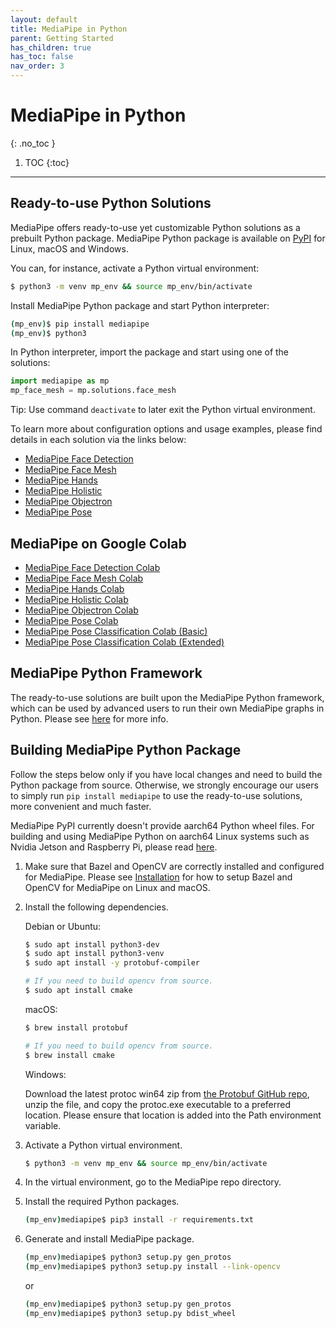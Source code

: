 ```yaml
---
layout: default
title: MediaPipe in Python
parent: Getting Started
has_children: true
has_toc: false
nav_order: 3
---
```


# MediaPipe in Python
{: .no_toc }

1. TOC
{:toc}
---

## Ready-to-use Python Solutions

MediaPipe offers ready-to-use yet customizable Python solutions as a prebuilt
Python package. MediaPipe Python package is available on
[PyPI](https://pypi.org/project/mediapipe/) for Linux, macOS and Windows.

You can, for instance, activate a Python virtual environment:

```bash
$ python3 -m venv mp_env && source mp_env/bin/activate
```

Install MediaPipe Python package and start Python interpreter:

```bash
(mp_env)$ pip install mediapipe
(mp_env)$ python3
```

In Python interpreter, import the package and start using one of the solutions:

```python
import mediapipe as mp
mp_face_mesh = mp.solutions.face_mesh
```

Tip: Use command `deactivate` to later exit the Python virtual environment.

To learn more about configuration options and usage examples, please find
details in each solution via the links below:

*   [MediaPipe Face Detection](../solutions/face_detection#python-solution-api)
*   [MediaPipe Face Mesh](../solutions/face_mesh#python-solution-api)
*   [MediaPipe Hands](../solutions/hands#python-solution-api)
*   [MediaPipe Holistic](../solutions/holistic#python-solution-api)
*   [MediaPipe Objectron](../solutions/objectron#python-solution-api)
*   [MediaPipe Pose](../solutions/pose#python-solution-api)

## MediaPipe on Google Colab

*   [MediaPipe Face Detection Colab](https://mediapipe.page.link/face_detection_py_colab)
*   [MediaPipe Face Mesh Colab](https://mediapipe.page.link/face_mesh_py_colab)
*   [MediaPipe Hands Colab](https://mediapipe.page.link/hands_py_colab)
*   [MediaPipe Holistic Colab](https://mediapipe.page.link/holistic_py_colab)
*   [MediaPipe Objectron Colab](https://mediapipe.page.link/objectron_py_colab)
*   [MediaPipe Pose Colab](https://mediapipe.page.link/pose_py_colab)
*   [MediaPipe Pose Classification Colab (Basic)](https://mediapipe.page.link/pose_classification_basic)
*   [MediaPipe Pose Classification Colab (Extended)](https://mediapipe.page.link/pose_classification_extended)

## MediaPipe Python Framework

The ready-to-use solutions are built upon the MediaPipe Python framework, which
can be used by advanced users to run their own MediaPipe graphs in Python.
Please see [here](./python_framework.md) for more info.

## Building MediaPipe Python Package

Follow the steps below only if you have local changes and need to build the
Python package from source. Otherwise, we strongly encourage our users to simply
run `pip install mediapipe` to use the ready-to-use solutions, more convenient
and much faster.

MediaPipe PyPI currently doesn't provide aarch64 Python wheel
files. For building and using MediaPipe Python on aarch64 Linux systems such as
Nvidia Jetson and Raspberry Pi, please read
[here](https://github.com/jiuqiant/mediapipe-python-aarch64).

1.  Make sure that Bazel and OpenCV are correctly installed and configured for
    MediaPipe. Please see [Installation](./install.md) for how to setup Bazel
    and OpenCV for MediaPipe on Linux and macOS.

2.  Install the following dependencies.

    Debian or Ubuntu:

    ```bash
    $ sudo apt install python3-dev
    $ sudo apt install python3-venv
    $ sudo apt install -y protobuf-compiler

    # If you need to build opencv from source.
    $ sudo apt install cmake
    ```

    macOS:

    ```bash
    $ brew install protobuf

    # If you need to build opencv from source.
    $ brew install cmake
    ```

    Windows:

    Download the latest protoc win64 zip from
    [the Protobuf GitHub repo](https://github.com/protocolbuffers/protobuf/releases),
    unzip the file, and copy the protoc.exe executable to a preferred
    location. Please ensure that location is added into the Path environment
    variable.

3.  Activate a Python virtual environment.

    ```bash
    $ python3 -m venv mp_env && source mp_env/bin/activate
    ```

4.  In the virtual environment, go to the MediaPipe repo directory.

5.  Install the required Python packages.

    ```bash
    (mp_env)mediapipe$ pip3 install -r requirements.txt
    ```

6.  Generate and install MediaPipe package.

    ```bash
    (mp_env)mediapipe$ python3 setup.py gen_protos
    (mp_env)mediapipe$ python3 setup.py install --link-opencv
    ```

    or

    ```bash
    (mp_env)mediapipe$ python3 setup.py gen_protos
    (mp_env)mediapipe$ python3 setup.py bdist_wheel
    ```
